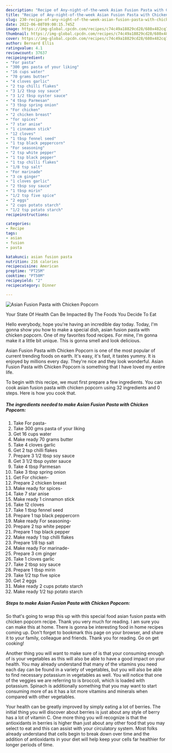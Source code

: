 ```yaml
---
description: "Recipe of Any-night-of-the-week Asian Fusion Pasta with Chicken Popcorn"
title: "Recipe of Any-night-of-the-week Asian Fusion Pasta with Chicken Popcorn"
slug: 230-recipe-of-any-night-of-the-week-asian-fusion-pasta-with-chicken-popcorn
date: 2022-06-08T09:00:15.745Z
image: https://img-global.cpcdn.com/recipes/c74c49a18829cd28/680x482cq70/asian-fusion-pasta-with-chicken-popcorn-recipe-main-photo.jpg
thumbnail: https://img-global.cpcdn.com/recipes/c74c49a18829cd28/680x482cq70/asian-fusion-pasta-with-chicken-popcorn-recipe-main-photo.jpg
cover: https://img-global.cpcdn.com/recipes/c74c49a18829cd28/680x482cq70/asian-fusion-pasta-with-chicken-popcorn-recipe-main-photo.jpg
author: Bernard Ellis
ratingvalue: 4.1
reviewcount: 37637
recipeingredient:
- "For pasta"
- "300 gms pasta of your liking"
- "16 cups water"
- "70 grams butter"
- "4 cloves garlic"
- "2 tsp chilli flakes"
- "3 1/2 tbsp soy sauce"
- "3 1/2 tbsp oyster sauce"
- "4 tbsp Parmesan"
- "3 tbsp spring onion"
- "For chicken"
- "2 chicken breast"
- "for spices"
- "7 star anise"
- "1 cinnamon stick"
- "12 cloves"
- "1 tbsp fennel seed"
- "1 tsp black peppercorn"
- "For seasoning"
- "2 tsp white pepper"
- "1 tsp black pepper"
- "1 tsp chilli flakes"
- "1/8 tsp salt"
- "For marinade"
- "3 cm ginger"
- "1 cloves garlic"
- "2 tbsp soy sauce"
- "1 tbsp mirin"
- "1/2 tsp five spice"
- "2 eggs"
- "2 cups potato starch"
- "1/2 tsp potato starch"
recipeinstructions:

categories:
- Recipe
tags:
- asian
- fusion
- pasta

katakunci: asian fusion pasta 
nutrition: 216 calories
recipecuisine: American
preptime: "PT25M"
cooktime: "PT50M"
recipeyield: "2"
recipecategory: Dinner

---
```



![Asian Fusion Pasta with Chicken Popcorn](https://img-global.cpcdn.com/recipes/c74c49a18829cd28/680x482cq70/asian-fusion-pasta-with-chicken-popcorn-recipe-main-photo.jpg)

Your State Of Health Can Be Impacted By The Foods You Decide To Eat

Hello everybody, hope you're having an incredible day today. Today, I'm gonna show you how to make a special dish, asian fusion pasta with chicken popcorn. One of my favorites food recipes. For mine, I'm gonna make it a little bit unique. This is gonna smell and look delicious.



Asian Fusion Pasta with Chicken Popcorn is one of the most popular of current trending foods on earth. It's easy, it's fast, it tastes yummy. It is enjoyed by millions every day. They're nice and they look wonderful. Asian Fusion Pasta with Chicken Popcorn is something that I have loved my entire life.


To begin with this recipe, we must first prepare a few ingredients. You can cook asian fusion pasta with chicken popcorn using 32 ingredients and 0 steps. Here is how you cook that.

<!--inarticleads1-->

##### The ingredients needed to make Asian Fusion Pasta with Chicken Popcorn:

1. Take For pasta-
1. Take 300 gms pasta of your liking
1. Get 16 cups water
1. Make ready 70 grams butter
1. Take 4 cloves garlic
1. Get 2 tsp chilli flakes
1. Prepare 3 1/2 tbsp soy sauce
1. Get 3 1/2 tbsp oyster sauce
1. Take 4 tbsp Parmesan
1. Take 3 tbsp spring onion
1. Get For chicken-
1. Prepare 2 chicken breast
1. Make ready for spices-
1. Take 7 star anise
1. Make ready 1 cinnamon stick
1. Take 12 cloves
1. Take 1 tbsp fennel seed
1. Prepare 1 tsp black peppercorn
1. Make ready For seasoning-
1. Prepare 2 tsp white pepper
1. Prepare 1 tsp black pepper
1. Make ready 1 tsp chilli flakes
1. Prepare 1/8 tsp salt
1. Make ready For marinade-
1. Prepare 3 cm ginger
1. Take 1 cloves garlic
1. Take 2 tbsp soy sauce
1. Prepare 1 tbsp mirin
1. Take 1/2 tsp five spice
1. Get 2 eggs
1. Make ready 2 cups potato starch
1. Make ready 1/2 tsp potato starch




<!--inarticleads2-->

##### Steps to make Asian Fusion Pasta with Chicken Popcorn:





So that's going to wrap this up with this special food asian fusion pasta with chicken popcorn recipe. Thank you very much for reading. I am sure you can make this at home. There is gonna be interesting food in home recipes coming up. Don't forget to bookmark this page on your browser, and share it to your family, colleague and friends. Thank you for reading. Go on get cooking!

Another thing you will want to make sure of is that your consuming enough of is your vegetables as this will also be able to have a good impact on your health. You may already understand that many of the vitamins you need each day can be found in a variety of vegetables, but you will also be able to find necessary potassium in vegetables as well. You will notice that one of the veggies we are referring to is broccoli, which is loaded with potassium. Spinach is additionally something that you may want to start consuming more of as it has a lot more vitamins and minerals when compared with other vegetables.

Your health can be greatly improved by simply eating a lot of berries. The initial thing you will discover about berries is just about any style of berry has a lot of vitamin C. One more thing you will recognize is that the antioxidants in berries is higher than just about any other food that you may select to eat and this can assist with your circulatory system. Most folks already understand that cells begin to break down over time and the addition of antioxidants in your diet will help keep your cells far healthier for longer periods of time.
